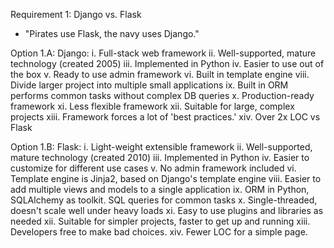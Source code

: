 Requirement 1: Django vs. Flask


- "Pirates use Flask, the navy uses Django."

Option 1.A: Django:
i.		Full-stack web framework
ii.	    Well-supported, mature technology (created 2005)
iii.	Implemented in Python
iv.		Easier to use out of the box
v.		Ready to use admin framework
vi.		Built in template engine
viii.	Divide larger project into multiple small applications
ix.		Built in ORM performs common tasks without complex DB queries
x.		Production-ready framework
xi.		Less flexible framework
xii.	Suitable for large, complex projects
xiii.	Framework forces a lot of 'best practices.'
xiv.	Over 2x LOC vs Flask

Option 1.B: Flask:
i.		Light-weight extensible framework
ii.		Well-supported, mature technology (created 2010)
iii.	Implemented in Python
iv.		Easier to customize for different use cases
v.		No admin framework included
vi.		Template engine is Jinja2, based on Django's template engine
viii.	Easier to add multiple views and models to a single application
ix.		ORM in Python, SQLAlchemy as toolkit. SQL queries for common tasks
x.		Single-threaded, doesn't scale well under heavy loads
xi.		Easy to use plugins and libraries as needed
xii.	Suitable for simpler projects, faster to get up and running
xiii.	Developers free to make bad choices.
xiv.	Fewer LOC for a simple page.